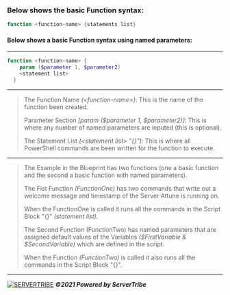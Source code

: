 ### **Below shows the basic Function syntax:**
```powershell
function <function-name> {statements list}
```
#### **Below shows a basic Function syntax using named parameters:**
---
```powershell
function <function-name> {
    param ($parameter 1, $parameter2)
    <statement list>
  }
```
---
> The Function Name *(\<function-name>)*: This is the name of the function been created.
> 
> Parameter Section *[param (\$parameter 1, $parameter2)]*: This is where any number of named parameters are inputed (this is optional).
> 
> The Statement List *(\<statement list> "{}")*: This is where all PowerShell commands are been written for the function to execute.
---
> The Example in the Blueprint has two functions (one a basic function and the second a basic function with named parameters).
> 
> The Fist Function *(FunctionOne)* has two commands that write out a welcome message and timestamp of the Server Attune is running on.
> 
> When the FunctionOne is called it runs all the commands in the Script Block "{}" *(statement list)*.
> 
> The Second Function (FunctionTwo) has named parameters that are assigned default values of the Variables *(\$FirstVariable & $SecondVariable)* which are defined in the script.
> 
> When the Function *(FunctionTwo)* is called it also runs all the commands in the Script Block "{}".
---
[![SERVERTRIBE](https://www.servertribe.com/wp-content/themes/mars/assets/images/attune_logo.svg)](https://www.servertribe.com/)
***&copy;2021 Powered by ServerTribe***